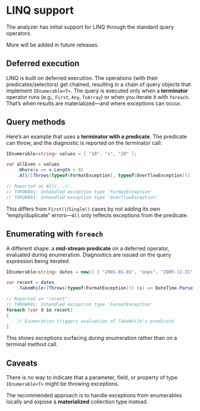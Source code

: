 # LINQ support

The analyzer has initial support for LINQ through the standard query operators.

More will be added in future releases.

## Deferred execution

LINQ is built on deferred execution. The operations (with their predicates/selectors) get chained, resulting in a chain of query objects that implement `IEnumerable<T>`. The query is executed only when a **terminator** operator runs (e.g., `First`, `Any`, `ToArray`) or when you iterate it with `foreach`. That’s when results are materialized—and where exceptions can occur.

## Query methods

Here’s an example that uses a **terminator with a predicate**. The predicate can throw, and the diagnostic is reported on the terminator call:

```csharp
IEnumerable<string> values = [ "10", "x", "20" ];

var allEven = values
    .Where(v => v.Length > 0)
    .All([Throws(typeof(FormatException), typeof(OverflowException))] (v) => int.Parse(v) % 2 is 0);

// Reported on All(...):
// THROW001: Unhandled exception type 'FormatException'
// THROW001: Unhandled exception type 'OverflowException'
```

This differs from `First()`/`Single()` cases by not adding its own “empty/duplicate” errors—`All` only reflects exceptions from the predicate.

## Enumerating with `foreach`

A different shape: a **mid-stream predicate** on a deferred operator, evaluated during enumeration. Diagnostics are issued on the query expression being iterated.

```csharp
IEnumerable<string> dates = new[] { "2001-01-01", "oops", "2005-12-31" };

var recent = dates
    .TakeWhile([Throws(typeof(FormatException))] (s) => DateTime.Parse(s).Year >= 2000);

// Reported on "recent":
// THROW001: Unhandled exception type 'FormatException'
foreach (var d in recent)
{
    // Enumeration triggers evaluation of TakeWhile's predicate
}
```

This shows exceptions surfacing *during* enumeration rather than on a terminal method call.

## Caveats

There is no way to indicate that a parameter, field, or property of type `IEnumerable<T>` might be throwing exceptions.

The recommended approach is to handle exceptions from enumerables locally and expose a **materialized** collection type instead.
